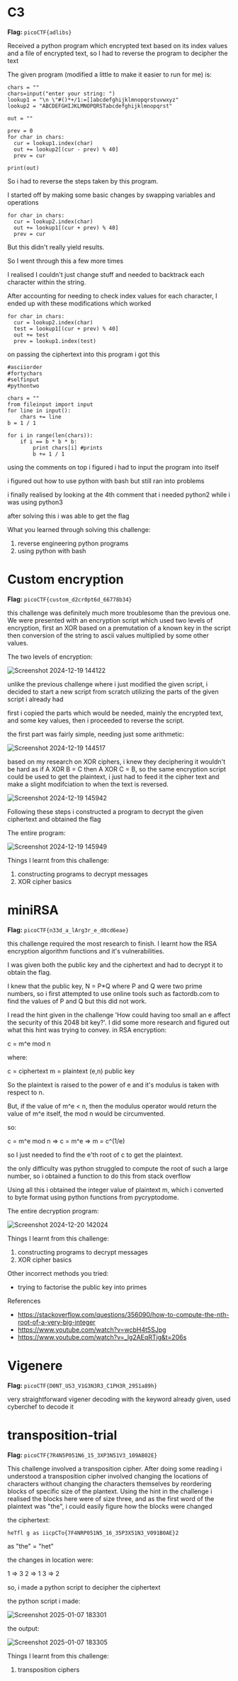 # C3

**Flag:** `picoCTF{adlibs}`

Received a python program which encrypted text based on its index values and a file of encrypted text, so I had to reverse the program to decipher the text

The given program (modified a little to make it easier to run for me) is:

```
chars = ""
chars=input("enter your string: ")
lookup1 = "\n \"#()*+/1:=[]abcdefghijklmnopqrstuvwxyz"
lookup2 = "ABCDEFGHIJKLMNOPQRSTabcdefghijklmnopqrst"

out = ""

prev = 0
for char in chars:
  cur = lookup1.index(char)
  out += lookup2[(cur - prev) % 40]
  prev = cur

print(out)
```

So i had to reverse the steps taken by this program.

I started off by making some basic changes by swapping variables and operations 

```
for char in chars:
  cur = lookup2.index(char)
  out += lookup1[(cur + prev) % 40]
  prev = cur
```

But this didn't really yield results.

So I went through this a few more times

I realised I couldn't just change stuff and needed to backtrack each character within the string.

After accounting for needing to check index values for each character, I ended up with these modifications which worked

```
for char in chars:
  cur = lookup2.index(char)
  test = lookup1[(cur + prev) % 40]
  out += test
  prev = lookup1.index(test)
```

on passing the ciphertext into this program i got this

```
#asciiorder
#fortychars
#selfinput
#pythontwo

chars = ""
from fileinput import input
for line in input():
    chars += line
b = 1 / 1

for i in range(len(chars)):
    if i == b * b * b:
        print chars[i] #prints
        b += 1 / 1
```

using the comments on top i figured i had to input the program into itself

i figured out how to use python with bash but still ran into problems

i finally realised by looking at the 4th comment that i needed python2 while i was using python3

after solving this i was able to get the flag

What you learned through solving this challenge:

1. reverse engineering python programs
2. using python with bash

# Custom encryption

**Flag:** `picoCTF{custom_d2cr0pt6d_66778b34}`

this challenge was definitely much more troublesome than the previous one. We were presented with an encryption script which used two levels of encryption, first an XOR based on a premutation of a known key in the script then conversion of the string to ascii values multiplied by some other values.

The two levels of encryption:

![Screenshot 2024-12-19 144122](https://github.com/user-attachments/assets/111825af-96f6-485c-bf72-1eb9379ebd01)


unlike the previous challenge where i just modified the given script, i decided to start a new script from scratch utilizing the parts of the given script i already had

first i copied the parts which would be needed, mainly the encrypted text, and some key values, then i proceeded to reverse the script.

the first part was fairly simple, needing just some arithmetic:

![Screenshot 2024-12-19 144517](https://github.com/user-attachments/assets/e29db6c3-c25c-41e9-a5fa-fe25c45d9aed)

based on my research on XOR ciphers, i knew they deciphering it wouldn't be hard as if A XOR B = C then A XOR C = B, so the same encryption script could be used to get the plaintext, i just had to feed it the cipher text and make a slight modifciation to when the text is reversed.

![Screenshot 2024-12-19 145942](https://github.com/user-attachments/assets/f632ef15-1185-4255-8d8c-177ae4b9b7a8)

Following these steps i constructed a program to decrypt the given ciphertext and obtained the flag

The entire program:

![Screenshot 2024-12-19 145949](https://github.com/user-attachments/assets/16c1c8ce-93e0-40f5-a0de-cab83992cf8b)

Things I learnt from this challenge: 

1. constructing programs to decrypt messages
2. XOR cipher basics

# miniRSA

**Flag:** `picoCTF{n33d_a_lArg3r_e_d0cd6eae}`

this challenge required the most research to finish. I learnt how the RSA encryption algorithm functions and it's vulnerabilities.

I was given both the public key and the ciphertext and had to decrypt it to obtain the flag.

I knew that the public key, N = P*Q where P and Q were two prime numbers, so i first attempted to use online tools such as factordb.com to find the values of P and Q but this did not work. 

I read the hint given in the challenge 'How could having too small an e affect the security of this 2048 bit key?'. I did some more research and figured out what this hint was trying to convey. in RSA encryption:

c = m^e mod n

where:

c = ciphertext
m = plaintext
(e,n) public key

So the plaintext is raised to the power of e and it's modulus is taken with respect to n.

But, if the value of m^e < n, then the modulus operator would return the value of m^e itself, the mod n would be circumvented.

so:

c = m^e mod n => c = m^e => m = c^(1/e)

so I just needed to find the e'th root of c to get the plaintext.

the only difficulty was python struggled to compute the root of such a large number, so i obtained a function to do this from stack overflow

Using all this i obtained the integer value of plaintext m, which i converted to byte format using python functions from pycryptodome.

The entire decryption program:

![Screenshot 2024-12-20 142024](https://github.com/user-attachments/assets/bf923fcf-75b0-4bc5-9b65-12ccff861f16)


Things I learnt from this challenge: 

1. constructing programs to decrypt messages
2. XOR cipher basics

Other incorrect methods you tried:

- trying to factorise the public key into primes

References

- https://stackoverflow.com/questions/356090/how-to-compute-the-nth-root-of-a-very-big-integer
- https://www.youtube.com/watch?v=wcbH4t5SJpg
- https://www.youtube.com/watch?v=_lg2AEqRTjg&t=206s

# Vigenere

**Flag:** `picoCTF{D0NT_US3_V1G3N3R3_C1PH3R_2951a89h}`

very straightforward vigener decoding with the keyword already given, used cyberchef to decode it

# transposition-trial

**Flag:** `picoCTF{7R4N5P051N6_15_3XP3N51V3_109AB02E}`

This challenge involved a transposition cipher. After doing some reading i understood a transposition cipher involved changing the locations of characters without changing the characters themselves by reordering blocks of specific size of the plantext. Using the hint in the challenge i realised the blocks here were of size three, and as the first word of the plaintext was "the", i could easily figure how the blocks were changed

the ciphertext:

`heTfl g as iicpCTo{7F4NRP051N5_16_35P3X51N3_V091B0AE}2`

as "the" = "het"

the changes in location were:

1 => 3
2 => 1
3 => 2

so, i made a python script to decipher the ciphertext

the python script i made:

![Screenshot 2025-01-07 183301](https://github.com/user-attachments/assets/82e31b22-bbe3-412d-9c4f-a6c0d12bfdf0)

the output:

![Screenshot 2025-01-07 183305](https://github.com/user-attachments/assets/d4aea8ab-675d-444d-97bb-d27ccdd02857)

Things I learnt from this challenge: 

1. transposition ciphers











